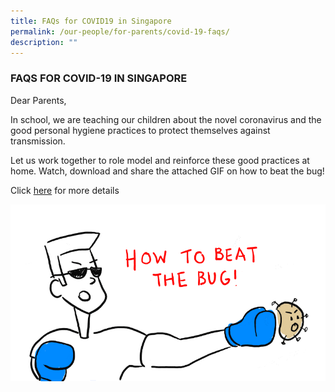 ```yaml
---
title: FAQs for COVID19 in Singapore
permalink: /our-people/for-parents/covid-19-faqs/
description: ""
---
```

### FAQS FOR COVID-19 IN SINGAPORE

Dear Parents, 

In school, we are teaching our children about the novel coronavirus and the good personal hygiene practices to protect themselves against transmission. 

Let us work together to role model and reinforce these good practices at home. Watch, download and share the attached GIF on how to beat the bug!

Click [here](https://www.moe.gov.sg/faqs-wuhan-coronavirus-infection) for more details

![](/images/Attachment%201%20Wuhan%20Virus%20Precautionary%20Measures.gif)